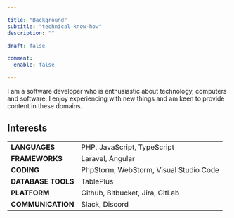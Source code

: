 ```yaml
---

title: "Background"
subtitle: "technical know-how"
description: ""

draft: false

comment:
  enable: false

---
```


I am a software developer who is enthusiastic about technology, computers and software.
I enjoy experiencing with new things and am keen to provide content in these domains.

## Interests

|                   |                                        |
|-------------------|----------------------------------------|
| **LANGUAGES**     | PHP, JavaScript, TypeScript            |
| **FRAMEWORKS**    | Laravel, Angular                       |
| **CODING**        | PhpStorm, WebStorm, Visual Studio Code |
| **DATABASE TOOLS**      | TablePlus                              |
| **PLATFORM**      | Github, Bitbucket, Jira, GitLab        |
| **COMMUNICATION** | Slack, Discord                         |
